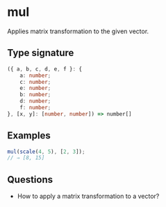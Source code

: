 # mul

Applies matrix transformation to the given vector.

## Type signature

<!-- prettier-ignore-start -->
```typescript
({ a, b, c, d, e, f }: {
    a: number;
    c: number;
    e: number;
    b: number;
    d: number;
    f: number;
}, [x, y]: [number, number]) => number[]
```
<!-- prettier-ignore-end -->

## Examples

<!-- prettier-ignore-start -->
```javascript
mul(scale(4, 5), [2, 3]);
// ⇒ [8, 15]
```
<!-- prettier-ignore-end -->

## Questions

- How to apply a matrix transformation to a vector?
